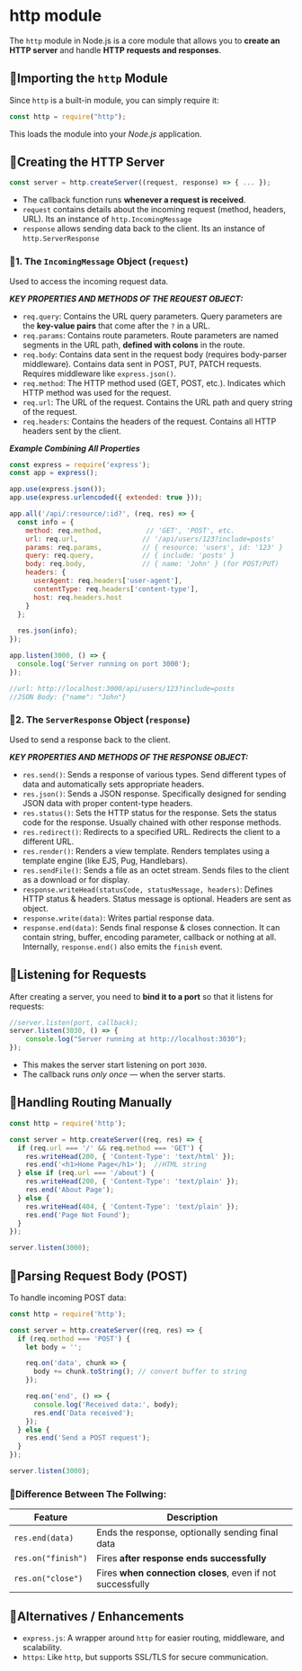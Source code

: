 # http module
The `http` module in Node.js is a core module that allows you to **create an HTTP server** and handle **HTTP requests and responses**.
## 🔹Importing the `http` Module
Since `http` is a built-in module, you can simply require it:
```js
const http = require("http");
```
This loads the module into your *Node.js* application.
## 🔹Creating the HTTP Server
```js
const server = http.createServer((request, response) => { ... });
```
- The callback function runs **whenever a request is received**.
- `request` contains details about the incoming request (method, headers, URL). Its an instance of `http.IncomingMessage`
- `response` allows sending data back to the client. Its an instance of `http.ServerResponse`
### 🔸1. The `IncomingMessage` Object (`request`)
Used to access the incoming request data.

***KEY PROPERTIES AND METHODS OF THE REQUEST OBJECT:***
- `req.query`: Contains the URL query parameters. Query parameters are the **key-value pairs** that come after the `?` in a URL.
- `req.params`: Contains route parameters. Route parameters are named segments in the URL path, **defined with colons** in the route.
- `req.body`: Contains data sent in the request body (requires body-parser middleware). Contains data sent in POST, PUT, PATCH requests. Requires middleware like `express.json()`.
- `req.method`: The HTTP method used (GET, POST, etc.). Indicates which HTTP method was used for the request.
- `req.url`: The URL of the request. Contains the URL path and query string of the request.
- `req.headers`: Contains the headers of the request. Contains all HTTP headers sent by the client.

***Example Combining All Properties***
```js
const express = require('express');
const app = express();

app.use(express.json());
app.use(express.urlencoded({ extended: true }));

app.all('/api/:resource/:id?', (req, res) => {
  const info = {
    method: req.method,           // 'GET', 'POST', etc.
    url: req.url,                // '/api/users/123?include=posts'
    params: req.params,          // { resource: 'users', id: '123' }
    query: req.query,            // { include: 'posts' }
    body: req.body,              // { name: 'John' } (for POST/PUT)
    headers: {
      userAgent: req.headers['user-agent'],
      contentType: req.headers['content-type'],
      host: req.headers.host
    }
  };
  
  res.json(info);
});

app.listen(3000, () => {
  console.log('Server running on port 3000');
});

//url: http://localhost:3000/api/users/123?include=posts
//JSON Body: {"name": "John"}
```

### 🔸2. The `ServerResponse` Object (`response`)
Used to send a response back to the client.

***KEY PROPERTIES AND METHODS OF THE RESPONSE OBJECT:***
* `res.send()`: Sends a response of various types. Send different types of data and automatically sets appropriate headers.
* `res.json()`: Sends a JSON response. Specifically designed for sending JSON data with proper content-type headers.
* `res.status()`: Sets the HTTP status for the response. Sets the status code for the response. Usually chained with other response methods.
* `res.redirect()`: Redirects to a specified URL. Redirects the client to a different URL.
* `res.render()`: Renders a view template. Renders templates using a template engine (like EJS, Pug, Handlebars).
* `res.sendFile()`: Sends a file as an octet stream. Sends files to the client as a download or for display.
* `response.writeHead(statusCode, statusMessage, headers)`: Defines HTTP status & headers. Status message is optional. Headers are sent as object.
* `response.write(data)`: Writes partial response data.
* `response.end(data)`: Sends final response & closes connection. It can contain string, buffer, encoding parameter, callback or nothing at all. Internally, `response.end()` also emits the `finish` event.

## 🔹Listening for Requests
After creating a server, you need to **bind it to a port** so that it listens for requests:
```js
//server.listen(port, callback);
server.listen(3030, () => {
    console.log("Server running at http://localhost:3030");
});
```
- This makes the server start listening on port `3030`.
- The callback runs *only once* — when the server starts.

## 🔹Handling Routing Manually
```js
const http = require('http');

const server = http.createServer((req, res) => {
  if (req.url === '/' && req.method === 'GET') {
    res.writeHead(200, { 'Content-Type': 'text/html' });
    res.end('<h1>Home Page</h1>');  //HTML string
  } else if (req.url === '/about') {
    res.writeHead(200, { 'Content-Type': 'text/plain' });
    res.end('About Page');
  } else {
    res.writeHead(404, { 'Content-Type': 'text/plain' });
    res.end('Page Not Found');
  }
});

server.listen(3000);
```
## 🔹Parsing Request Body (POST)
To handle incoming POST data:
```js
const http = require('http');

const server = http.createServer((req, res) => {
  if (req.method === 'POST') {
    let body = '';

    req.on('data', chunk => {
      body += chunk.toString(); // convert buffer to string
    });

    req.on('end', () => {
      console.log('Received data:', body);
      res.end('Data received');
    });
  } else {
    res.end('Send a POST request');
  }
});

server.listen(3000);

```
### 🔸Difference Between The Follwing:
| Feature            | Description                                                |
| ------------------ | ---------------------------------------------------------- |
| `res.end(data)`    | Ends the response, optionally sending final data           |
| `res.on("finish")` | Fires **after response ends successfully**                 |
| `res.on("close")`  | Fires **when connection closes**, even if not successfully |


## 🔹Alternatives / Enhancements
- `express.js`: A wrapper around `http` for easier routing, middleware, and scalability.
- `https`: Like `http`, but supports SSL/TLS for secure communication.
